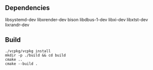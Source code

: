 ## Dependencies
libsystemd-dev
libxrender-dev
bison
libdbus-1-dev libxi-dev libxtst-dev
lixrandr-dev

## Build
```
./vcpkg/vcpkg install
mkdir -p ./build && cd build
cmake ..
cmake --build .
```